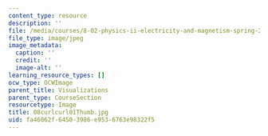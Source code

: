 ```yaml
---
content_type: resource
description: ''
file: /media/courses/8-02-physics-ii-electricity-and-magnetism-spring-2007/fa46062f64503986e9536763e98322f5_08curlcurl01Thumb.jpg
file_type: image/jpeg
image_metadata:
  caption: ''
  credit: ''
  image-alt: ''
learning_resource_types: []
ocw_type: OCWImage
parent_title: Visualizations
parent_type: CourseSection
resourcetype: Image
title: 08curlcurl01Thumb.jpg
uid: fa46062f-6450-3986-e953-6763e98322f5
---
```

